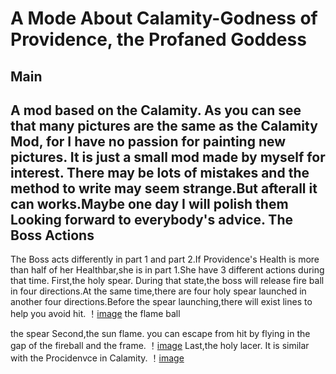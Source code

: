 A Mode About Calamity-Godness of Providence, the Profaned Goddess
====
Main
--
A mod based on the Calamity. As you can see that many pictures are the same as the Calamity Mod, for I have no passion for painting new pictures. 
It is just a small mod made by myself for interest. There may be lots of mistakes and the method to write may seem strange.But afterall it can works.Maybe one day I will polish them
Looking forward to everybody's advice.
The Boss Actions
--
The Boss acts differently in part 1 and part 2.If Providence's Health is more than half of her Healthbar,she is in part 1.She have 3 different actions during that time.
First,the holy spear.
During that state,the boss will release fire ball in four directions.At the same time,there are four holy spear launched in another four directions.Before the spear launching,there will exist lines to help you avoid hit.
！[image](xxx.png)
the flame ball

the spear
Second,the sun flame.
you can escape from hit by flying in the gap of the fireball and the frame.
！[image](xxx.png)
Last,the holy lacer.
It is similar with the Procidenvce in Calamity.
！[image](xxx.png)



